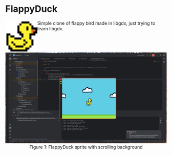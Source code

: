 # FlappyDuck
<img align="left" width="100" height="100" src="screenshots/logo.png"> 
Simple clone of flappy bird made in libgdx, just trying to learn libgdx.

<center>
  <img src="screenshots/screenshot_0.png">
  Figure 1: FlappyDuck sprite with scrolling background
</center>